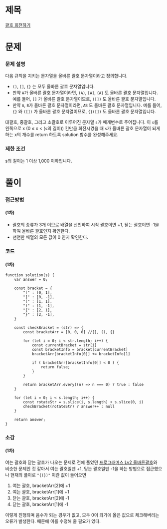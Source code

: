 # 제목

[괄호 회전하기](https://school.programmers.co.kr/learn/courses/30/lessons/76502)

# 문제

### 문제 설명

다음 규칙을 지키는 문자열을 올바른 괄호 문자열이라고 정의합니다.

- `()`, `[]`, `{}` 는 모두 올바른 괄호 문자열입니다.
- 만약 `A`가 올바른 괄호 문자열이라면, `(A)`, `[A]`, `{A}` 도 올바른 괄호 문자열입니다. 예를 들어, `[]` 가 올바른 괄호 문자열이므로, `([])` 도 올바른 괄호 문자열입니다.
- 만약 `A`, `B`가 올바른 괄호 문자열이라면, `AB` 도 올바른 괄호 문자열입니다. 예를 들어, `{}` 와 `([])` 가 올바른 괄호 문자열이므로, `{}([])` 도 올바른 괄호 문자열입니다.

대괄호, 중괄호, 그리고 소괄호로 이루어진 문자열 `s`가 매개변수로 주어집니다. 이 `s`를 왼쪽으로 x (0 ≤ x < (`s`의 길이)) 칸만큼 회전시켰을 때 `s`가 올바른 괄호 문자열이 되게 하는 x의 개수를 return 하도록 solution 함수를 완성해주세요.

### 제한 조건

s의 길이는 1 이상 1,000 이하입니다.

# 풀이

### 접근방법

#### (1차)

- 괄호의 종류가 3개 이므로 배열을 선언하여 시작 괄호이면 +1, 닫는 괄호이면 -1을 하여 올바른 괄호인지 확인한다.
- 선언한 배열의 모든 값이 0 인지 확인한다.

### 코드

#### (1차)

```
function solution(s) {
    var answer = 0;

    const bracket = {
        "[" : [0, 1],
        "]" : [0, -1],
        "(" : [1, 1],
        ")" : [1, -1],
        "{" : [2, 1],
        "}" : [2, -1],
    }

    const checkBracket = (str) => {
        const bracketArr = [0, 0, 0] //[], (), {}

        for (let i = 0; i < str.length; i++) {
            const currentBracket = str[i]
            const bracketInfo = bracket[currentBracket]
            bracketArr[bracketInfo[0]] += bracketInfo[1]

            if ( bracketArr[bracketInfo[0]] < 0 ) {
                return false;
            }
        }

        return bracketArr.every((n) => n === 0) ? true : false
    }

    for (let i = 0; i < s.length; i++) {
        const rotateStr = s.slice(i, s.length) + s.slice(0, i)
        checkBracket(rotateStr) ? answer++ : null
    }

    return answer;
}
```

### 소감

#### (1차)

여는 괄호와 닫는 괄호가 나오는 문제로 전에 풀었던 [프로그래머스 Lv2 올바른괄호](https://school.programmers.co.kr/learn/courses/30/lessons/12909)와 비슷한 문제인 것 같아서 여는 괄호일땐 +1, 닫는 괄호일땐 -1을 하는 방법으로 접근했으나 현재의 풀이로 `"{(})"` 이란 값이 들어오면

1. 여는 괄호, bracketArr[2]에 +1
2. 여는 괄호, bracketArr[1]에 +1
3. 닫는 괄호, bracketArr[2]에 -1
4. 닫는 괄호, bracketArr[1]에 -1

이렇게 진행되며 음수가 되는 경우가 없고, 모두 0이 되기에 옳은 값으로 체크해버리는 오류가 발생한다.
때문에 이를 수정해 줄 필요가 있다.
